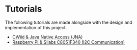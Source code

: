 Tutorials
=========

The following tutorials are made alongside with the design and implementation of this project.

* [CWiid & Java Native Access (JNA)](https://github.com/ThmX/RaspBot/tree/master/Tutorials/cwiid-jna)
* [Raspberry Pi & Silabs C8051F340 (I2C Communication)](https://github.com/ThmX/RaspBot/tree/master/Tutorials/raspi-silabs-i2c)
